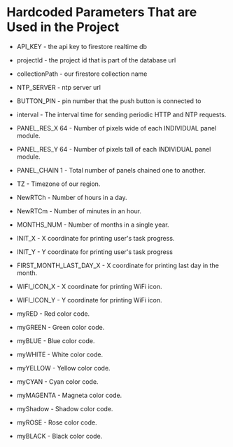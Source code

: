 # Hardcoded Parameters That are Used in the Project

- API_KEY - the api key to firestore realtime db
- projectId  - the project id that is part of the database url
- collectionPath - our firestore collection name
- NTP_SERVER - ntp server url
- BUTTON_PIN - pin number that the push button is connected to

- interval - The interval time for sending periodic HTTP and NTP requests.


- PANEL_RES_X 64 - Number of pixels wide of each INDIVIDUAL panel module.
- PANEL_RES_Y 64 - Number of pixels tall of each INDIVIDUAL panel module.
- PANEL_CHAIN 1 - Total number of panels chained one to another.

- TZ - Timezone of our region.
- NewRTCh - Number of hours in a day.
- NewRTCm - Number of minutes in an hour.
- MONTHS_NUM - Number of months in a single year.
- INIT_X - X coordinate for printing user's task progress.
- INIT_Y - Y coordinate for printing user's task progress
- FIRST_MONTH_LAST_DAY_X - X coordinate for printing last day in the month.
- WIFI_ICON_X - X coordinate for printing WiFi icon.
- WIFI_ICON_Y - Y coordinate for printing WiFi icon.

- myRED - Red color code.
- myGREEN - Green color code.
- myBLUE - Blue color code.
- myWHITE - White color code.
- myYELLOW - Yellow color code.
- myCYAN - Cyan color code.
- myMAGENTA - Magneta color code.
- myShadow - Shadow color code.
- myROSE - Rose color code.
- myBLACK - Black color code.
